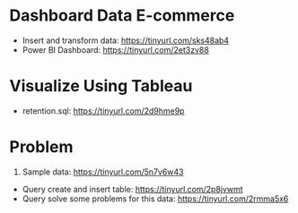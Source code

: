 # Dashboard Data E-commerce
- Insert and transform data: https://tinyurl.com/sks48ab4
- Power BI Dashboard: https://tinyurl.com/2et3zv88
# Visualize Using Tableau
- retention.sql: https://tinyurl.com/2d9hme9p
# Problem
1. Sample data: https://tinyurl.com/5n7v6w43
- Query create and insert table: https://tinyurl.com/2p8jvwmt
- Query solve some problems for this data: https://tinyurl.com/2rmma5x6
